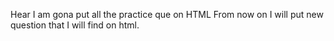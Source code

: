 Hear I am gona put all the practice que on HTML 
From now on I will put new question that I will find on html. 
